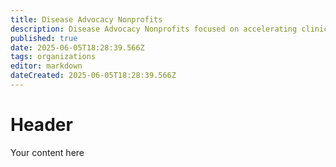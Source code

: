 ```yaml
---
title: Disease Advocacy Nonprofits
description: Disease Advocacy Nonprofits focused on accelerating clinical research
published: true
date: 2025-06-05T18:28:39.566Z
tags: organizations
editor: markdown
dateCreated: 2025-06-05T18:28:39.566Z
---
```


# Header
Your content here